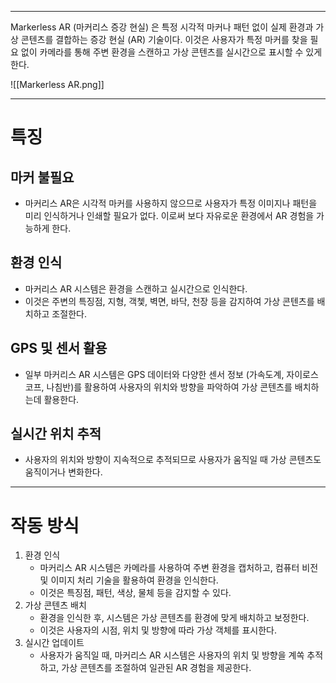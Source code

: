 
---
Markerless AR (마커리스 증강 현실) 은 특정 시각적 마커나 패턴 없이 실제 환경과 가상 콘텐츠를 결합하는 증강 현실 (AR) 기술이다. 이것은 사용자가 특정 마커를 찾을 필요 없이 카메라를 통해 주변 환경을 스캔하고 가상 콘텐츠를 실시간으로 표시할 수 있게 한다.

![[Markerless AR.png]]

---
# 특징

## 마커 불필요

- 마커리스 AR은 시각적 마커를 사용하지 않으므로 사용자가 특정 이미지나 패턴을 미리 인식하거나 인쇄할 필요가 없다. 이로써 보다 자유로운 환경에서 AR 경험을 가능하게 한다.
## 환경 인식

- 마커리스 AR 시스템은 환경을 스캔하고 실시간으로 인식한다.
- 이것은 주변의 특징점, 지형, 객쳋, 벽면, 바닥, 천장 등을 감지하여 가상 콘텐츠를 배치하고 조절한다.
## GPS 및 센서 활용

- 일부 마커리스 AR 시스템은 GPS 데이터와 다양한 센서 정보 (가속도계, 자이로스코프, 나침반)를 활용하여 사용자의 위치와 방향을 파악하여 가상 콘텐츠를 배치하는데 활용한다.
## 실시간 위치 추적

- 사용자의 위치와 방향이 지속적으로 추적되므로 사용자가 움직일 때 가상 콘텐츠도 움직이거나 변화한다.

---
# 작동 방식

1. 환경 인식
   - 마커리스 AR 시스템은 카메라를 사용하여 주변 환경을 캡처하고, 컴퓨터 비전 및 이미지 처리 기술을 활용하여 환경을 인식한다.
   - 이것은 특징점, 패턴, 색상, 물체 등을 감지할 수 있다.
2. 가상 콘텐츠 배치
   - 환경을 인식한 후, 시스템은 가상 콘텐츠를 환경에 맞게 배치하고 보정한다.
   - 이것은 사용자의 시점, 위치 및 방향에 따라 가상 객체를 표시한다.
3. 실시간 업데이트
   - 사용자가 움직일 때, 마커리스 AR 시스템은 사용자의 위치 및 방향을 계쏙 추적하고, 가상 콘텐츠를 조절하여 일관된 AR 경험을 제공한다.
